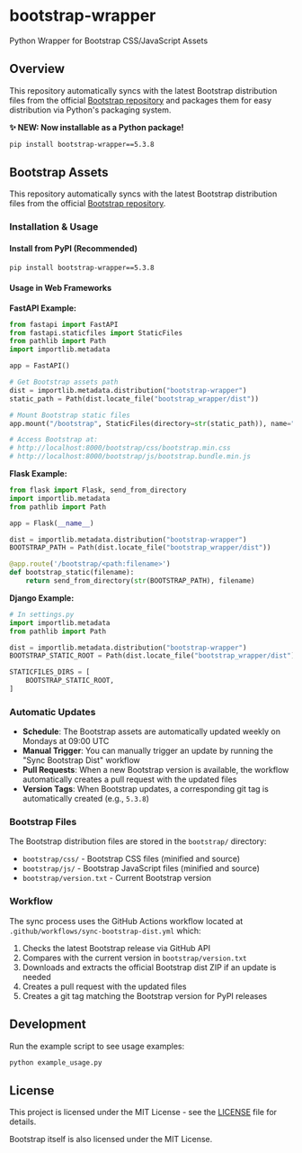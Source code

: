# bootstrap-wrapper
Python Wrapper for Bootstrap CSS/JavaScript Assets

## Overview

This repository automatically syncs with the latest Bootstrap distribution files from the official [Bootstrap repository](https://github.com/twbs/bootstrap) and packages them for easy distribution via Python's packaging system.

**✨ NEW: Now installable as a Python package!**

```bash
pip install bootstrap-wrapper==5.3.8
```

## Bootstrap Assets

This repository automatically syncs with the latest Bootstrap distribution files from the official [Bootstrap repository](https://github.com/twbs/bootstrap).

### Installation & Usage

#### Install from PyPI (Recommended)

```bash
pip install bootstrap-wrapper==5.3.8
```

#### Usage in Web Frameworks

**FastAPI Example:**
```python
from fastapi import FastAPI
from fastapi.staticfiles import StaticFiles
from pathlib import Path
import importlib.metadata

app = FastAPI()

# Get Bootstrap assets path
dist = importlib.metadata.distribution("bootstrap-wrapper")
static_path = Path(dist.locate_file("bootstrap_wrapper/dist"))

# Mount Bootstrap static files
app.mount("/bootstrap", StaticFiles(directory=str(static_path)), name="bootstrap")

# Access Bootstrap at:
# http://localhost:8000/bootstrap/css/bootstrap.min.css
# http://localhost:8000/bootstrap/js/bootstrap.bundle.min.js
```

**Flask Example:**
```python
from flask import Flask, send_from_directory
import importlib.metadata
from pathlib import Path

app = Flask(__name__)

dist = importlib.metadata.distribution("bootstrap-wrapper")
BOOTSTRAP_PATH = Path(dist.locate_file("bootstrap_wrapper/dist"))

@app.route('/bootstrap/<path:filename>')
def bootstrap_static(filename):
    return send_from_directory(str(BOOTSTRAP_PATH), filename)
```

**Django Example:**
```python
# In settings.py
import importlib.metadata
from pathlib import Path

dist = importlib.metadata.distribution("bootstrap-wrapper")
BOOTSTRAP_STATIC_ROOT = Path(dist.locate_file("bootstrap_wrapper/dist"))

STATICFILES_DIRS = [
    BOOTSTRAP_STATIC_ROOT,
]
```

### Automatic Updates

- **Schedule**: The Bootstrap assets are automatically updated weekly on Mondays at 09:00 UTC
- **Manual Trigger**: You can manually trigger an update by running the "Sync Bootstrap Dist" workflow
- **Pull Requests**: When a new Bootstrap version is available, the workflow automatically creates a pull request with the updated files
- **Version Tags**: When Bootstrap updates, a corresponding git tag is automatically created (e.g., `5.3.8`)

### Bootstrap Files

The Bootstrap distribution files are stored in the `bootstrap/` directory:
- `bootstrap/css/` - Bootstrap CSS files (minified and source)
- `bootstrap/js/` - Bootstrap JavaScript files (minified and source)  
- `bootstrap/version.txt` - Current Bootstrap version

### Workflow

The sync process uses the GitHub Actions workflow located at `.github/workflows/sync-bootstrap-dist.yml` which:

1. Checks the latest Bootstrap release via GitHub API
2. Compares with the current version in `bootstrap/version.txt`
3. Downloads and extracts the official Bootstrap dist ZIP if an update is needed
4. Creates a pull request with the updated files
5. Creates a git tag matching the Bootstrap version for PyPI releases

## Development

Run the example script to see usage examples:

```bash
python example_usage.py
```

## License

This project is licensed under the MIT License - see the [LICENSE](LICENSE) file for details.

Bootstrap itself is also licensed under the MIT License.
